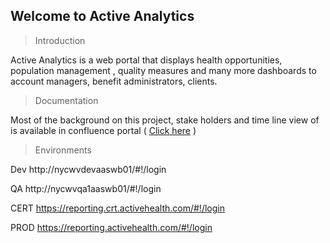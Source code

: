 **Welcome to Active Analytics**
---------------------------

> Introduction

Active Analytics is a web portal that displays health opportunities, population management , quality measures and many more dashboards to account managers, benefit administrators, clients.

> Documentation

Most of the background on this project, stake holders and time line view of is available in confluence portal ( [Click here](https://phitonboarding.atlassian.net/wiki/display/AAD/Active+Analytics+DEV) )

> Environments

Dev
http://nycwvdevaaswb01/#!/login

QA
http://nycwvqa1aaswb01/#!/login

CERT
https://reporting.crt.activehealth.com/#!/login

PROD
https://reporting.activehealth.com/#!/login
